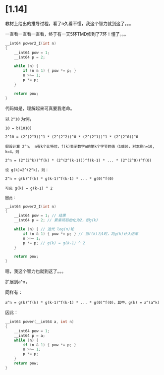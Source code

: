 # [1.14] 

教材上给出的推导过程，看了n久看不懂，我这个智力就到这了。。。

一直看一直看一直看，终于有一天5环TMD修到了7环！懂了。。。

```c++
__int64 power2_I(int n)
{
	__int64 pow = 1;
	__int64 p = 2;

	while (n) {
		if (n & 1) { pow *= p; }
		n >>= 1;
		p *= p;
	}

	return pow;
}
```

代码如是，理解起来可真要我老命。

以 `2^10` 为例，

    10 = b(1010)

    2^10 = (2^(2^3))^1 * (2^(2^2))^0 * (2^(2^1))^1 * (2^(2^0))^0

    假设计算 2^n， n有k个比特位，f(k)表示数字n的第k个字节的值（1或0），对本例n=10, k=4，则

    2^n = (2^(2^k))^f(k) * (2^(2^(k-1)))^f(k-1) * ... * (2^(2^0))^f(0)

    设 g(k)=2^(2^k)，则：

    2^n = g(k)^f(k) * g(k-1)^f(k-1) * ... * g(0)^f(0)

    可见 g(k) = g(k-1) ^ 2

    因此：

```c++
__int64 power2_I(int n)
{
    __int64 pow = 1; // 结果
    __int64 p = 2; // 累乘项初始化为2，即g(k)

    while (n) { // 迭代 log(n)轮
        if (n & 1) { pow *= p; } // 当f(k)为1时，将g(k)计入结果
        n >>= 1;
        p *= p; // g(k) = g(k-1) ^ 2
    }

    return pow;
}
```

嗯，我这个智力也就到这了。。。

扩展到a^n，

同样有：

    a^n = g(k)^f(k) * g(k-1)^f(k-1) * ... * g(0)^f(0)，其中，g(k) = a^(a^k)

因此：

```c
__int64 power(__int64 a, int n)
{
	__int64 pow = 1;
	__int64 p = a;
	while (n) {
		if (n & 1) { pow *= p; }
		n >>= 1;
		p *= p;
	}
	return pow;
}
```